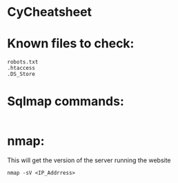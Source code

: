 # CyCheatsheet
# Known files to check:
```
robots.txt
.htaccess
.DS_Store
```
# Sqlmap commands:
```
```
# nmap:
This will get the version of the server running the website
```
nmap -sV <IP_Addrress> 
```
# 
```
```
